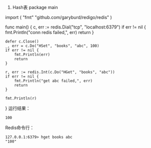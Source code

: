 1. Hash表
package main

import (
    "fmt"
    "github.com/garyburd/redigo/redis"
)

func main() {
    c, err := redis.Dial("tcp", "localhost:6379")
    if err != nil {
        fmt.Println("conn redis failed,", err)
        return
    }

    defer c.Close()
    _, err = c.Do("HSet", "books", "abc", 100)
    if err != nil {
        fmt.Println(err)
        return
    }

    r, err := redis.Int(c.Do("HGet", "books", "abc"))
    if err != nil {
        fmt.Println("get abc failed,", err)
        return
    }

    fmt.Println(r)
}
运行结果：

    100
Redis命令行：

    127.0.0.1:6379> hget books abc
    "100"